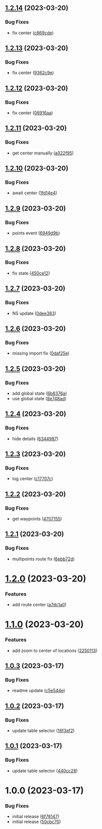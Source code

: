 ## [1.2.14](https://github.com/easingthemes/confluence-map/compare/v1.2.13...v1.2.14) (2023-03-20)


### Bug Fixes

* fix center ([c869cde](https://github.com/easingthemes/confluence-map/commit/c869cde8def1b2c3b1d22824c155b1b10fade01f))

## [1.2.13](https://github.com/easingthemes/confluence-map/compare/v1.2.12...v1.2.13) (2023-03-20)


### Bug Fixes

* fix center ([9362c9e](https://github.com/easingthemes/confluence-map/commit/9362c9ef925ea706fe31aa6e538f43400502d957))

## [1.2.12](https://github.com/easingthemes/confluence-map/compare/v1.2.11...v1.2.12) (2023-03-20)


### Bug Fixes

* fix center ([06916aa](https://github.com/easingthemes/confluence-map/commit/06916aaa5e80b040bc28f2cf1a4e50b550bbbe4f))

## [1.2.11](https://github.com/easingthemes/confluence-map/compare/v1.2.10...v1.2.11) (2023-03-20)


### Bug Fixes

* get center manually ([a022f95](https://github.com/easingthemes/confluence-map/commit/a022f95a1f5dfd38a1d6885c25e6539c3ab2ac49))

## [1.2.10](https://github.com/easingthemes/confluence-map/compare/v1.2.9...v1.2.10) (2023-03-20)


### Bug Fixes

* await center ([1fd14e4](https://github.com/easingthemes/confluence-map/commit/1fd14e42a181be3b011e48d683379d690908414f))

## [1.2.9](https://github.com/easingthemes/confluence-map/compare/v1.2.8...v1.2.9) (2023-03-20)


### Bug Fixes

* points event ([6949d9b](https://github.com/easingthemes/confluence-map/commit/6949d9bc919296a7392fd0bb8b23c18ccadb7f95))

## [1.2.8](https://github.com/easingthemes/confluence-map/compare/v1.2.7...v1.2.8) (2023-03-20)


### Bug Fixes

* fix state ([450ce12](https://github.com/easingthemes/confluence-map/commit/450ce120b74f11c9c32c01b01dad043a62d8b55d))

## [1.2.7](https://github.com/easingthemes/confluence-map/compare/v1.2.6...v1.2.7) (2023-03-20)


### Bug Fixes

* NS update ([0dee383](https://github.com/easingthemes/confluence-map/commit/0dee3835254b743dea7aaf6019cfa57a210a9cdd))

## [1.2.6](https://github.com/easingthemes/confluence-map/compare/v1.2.5...v1.2.6) (2023-03-20)


### Bug Fixes

* missing import fix ([0daf25e](https://github.com/easingthemes/confluence-map/commit/0daf25e3e221c7b9ff0181eae42e8a68defcb959))

## [1.2.5](https://github.com/easingthemes/confluence-map/compare/v1.2.4...v1.2.5) (2023-03-20)


### Bug Fixes

* add global state ([6b8376a](https://github.com/easingthemes/confluence-map/commit/6b8376afebbcaec8bc4fd8af64c721eb99c09fa7))
* use global state ([8e748ad](https://github.com/easingthemes/confluence-map/commit/8e748ad9734a39023c872694e7837c59cf1daa75))

## [1.2.4](https://github.com/easingthemes/confluence-map/compare/v1.2.3...v1.2.4) (2023-03-20)


### Bug Fixes

* hide details ([6344987](https://github.com/easingthemes/confluence-map/commit/63449875cfa081ab81bf8e78404e84ef74654b6b))

## [1.2.3](https://github.com/easingthemes/confluence-map/compare/v1.2.2...v1.2.3) (2023-03-20)


### Bug Fixes

* log center ([c17707c](https://github.com/easingthemes/confluence-map/commit/c17707ca185f14d9bbed3e41e1e1de18d7ea3847))

## [1.2.2](https://github.com/easingthemes/confluence-map/compare/v1.2.1...v1.2.2) (2023-03-20)


### Bug Fixes

* get waypoints ([4707155](https://github.com/easingthemes/confluence-map/commit/470715512c19bfaa8bf45e21c5fc55eaf6e8d2e4))

## [1.2.1](https://github.com/easingthemes/confluence-map/compare/v1.2.0...v1.2.1) (2023-03-20)


### Bug Fixes

* multipoints route fix ([6ebb72d](https://github.com/easingthemes/confluence-map/commit/6ebb72dd7d3297d978948b64a82104c835dd4251))

# [1.2.0](https://github.com/easingthemes/confluence-map/compare/v1.1.0...v1.2.0) (2023-03-20)


### Features

* add route center ([a7dc1a0](https://github.com/easingthemes/confluence-map/commit/a7dc1a00c271b1586a94b67e167504d0ac8043a3))

# [1.1.0](https://github.com/easingthemes/confluence-map/compare/v1.0.3...v1.1.0) (2023-03-20)


### Features

* add zoom to center of locations ([2250113](https://github.com/easingthemes/confluence-map/commit/225011329dfe5d9c6cb5a0ef84413ca872f50f6d))

## [1.0.3](https://github.com/easingthemes/confluence-map/compare/v1.0.2...v1.0.3) (2023-03-17)


### Bug Fixes

* readme update ([c5e544e](https://github.com/easingthemes/confluence-map/commit/c5e544e9c9bfdf7b3cd8459f48355beb77139f78))

## [1.0.2](https://github.com/easingthemes/confluence-map/compare/v1.0.1...v1.0.2) (2023-03-17)


### Bug Fixes

* update table selector ([16f3ef2](https://github.com/easingthemes/confluence-map/commit/16f3ef25783d3e78a4fe45e36849d107144c71d4))

## [1.0.1](https://github.com/easingthemes/confluence-map/compare/v1.0.0...v1.0.1) (2023-03-17)


### Bug Fixes

* update table selector ([440cc28](https://github.com/easingthemes/confluence-map/commit/440cc28285ce05c017d8bee09e0764875d8100f0))

# 1.0.0 (2023-03-17)


### Bug Fixes

* initial release ([6f76147](https://github.com/easingthemes/confluence-map/commit/6f761479999f80e3cabd273a87cbc57075d3e76f))
* initial release ([50cbc70](https://github.com/easingthemes/confluence-map/commit/50cbc70342ffd169a818c5920fdb5d7adba7b9ce))
